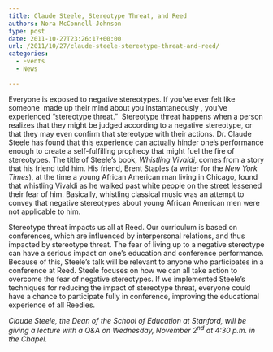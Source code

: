```yaml
---
title: Claude Steele, Stereotype Threat, and Reed
authors: Nora McConnell-Johnson
type: post
date: 2011-10-27T23:26:17+00:00
url: /2011/10/27/claude-steele-stereotype-threat-and-reed/
categories:
  - Events
  - News

---
```

Everyone is exposed to negative stereotypes. If you’ve ever felt like someone  made up their mind about you instantaneously , you’ve experienced “stereotype threat.”  Stereotype threat happens when a person realizes that they might be judged according to a negative stereotype, or that they may even confirm that stereotype with their actions. Dr. Claude Steele has found that this experience can actually hinder one’s performance enough to create a self-fulfilling prophecy that might fuel the fire of stereotypes. The title of Steele’s book, _Whistling Vivaldi,_ comes from a story that his friend told him. His friend, Brent Staples (a writer for the _New York Times_), at the time a young African American man living in Chicago, found that whistling Vivaldi as he walked past white people on the street lessened their fear of him. Basically, whistling classical music was an attempt to convey that negative stereotypes about young African American men were not applicable to him.

Stereotype threat impacts us all at Reed. Our curriculum is based on conferences, which are influenced by interpersonal relations, and thus impacted by stereotype threat. The fear of living up to a negative stereotype can have a serious impact on one’s education and conference performance. Because of this, Steele’s talk will be relevant to anyone who participates in a conference at Reed. Steele focuses on how we can all take action to overcome the fear of negative stereotypes. If we implemented Steele’s techniques for reducing the impact of stereotype threat, everyone could have a chance to participate fully in conference, improving the educational experience of all Reedies.

_Claude Steele, the Dean of the School of Education at Stanford, will be giving a lecture with a Q&A on Wednesday, November 2<sup>nd</sup> at 4:30 p.m. in the Chapel._